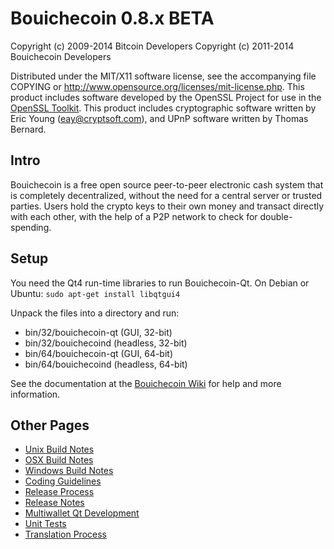 Bouichecoin 0.8.x BETA
====================

Copyright (c) 2009-2014 Bitcoin Developers
Copyright (c) 2011-2014 Bouichecoin Developers

Distributed under the MIT/X11 software license, see the accompanying
file COPYING or http://www.opensource.org/licenses/mit-license.php.
This product includes software developed by the OpenSSL Project for use in the [OpenSSL Toolkit](http://www.openssl.org/). This product includes
cryptographic software written by Eric Young ([eay@cryptsoft.com](mailto:eay@cryptsoft.com)), and UPnP software written by Thomas Bernard.


Intro
---------------------
Bouichecoin is a free open source peer-to-peer electronic cash system that is
completely decentralized, without the need for a central server or trusted
parties.  Users hold the crypto keys to their own money and transact directly
with each other, with the help of a P2P network to check for double-spending.


Setup
---------------------
You need the Qt4 run-time libraries to run Bouichecoin-Qt. On Debian or Ubuntu:
	`sudo apt-get install libqtgui4`

Unpack the files into a directory and run:

- bin/32/bouichecoin-qt (GUI, 32-bit)
- bin/32/bouichecoind (headless, 32-bit)
- bin/64/bouichecoin-qt (GUI, 64-bit)
- bin/64/bouichecoind (headless, 64-bit)

See the documentation at the [Bouichecoin Wiki](http://bouichecoin.info)
for help and more information.


Other Pages
---------------------
- [Unix Build Notes](build-unix.md)
- [OSX Build Notes](build-osx.md)
- [Windows Build Notes](build-msw.md)
- [Coding Guidelines](coding.md)
- [Release Process](release-process.md)
- [Release Notes](release-notes.md)
- [Multiwallet Qt Development](multiwallet-qt.md)
- [Unit Tests](unit-tests.md)
- [Translation Process](translation_process.md)
